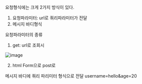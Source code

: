 요청형식에는 크게 2가지 방식이 있다.

1. 요청파라미터: url로 쿼리파라미터가 전달
2. 메시지 바디형식

요청파라미터의 종류

1. get: url로 조회시

![image](https://user-images.githubusercontent.com/108928206/183658598-2daf5a0d-e7ba-46f4-b051-4545aad5fb04.png)

2. html Form으로 post로

메시지 바디에 쿼리 파리미터 형식으로 전달 username=hello&age=20


